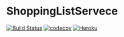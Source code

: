 # ShoppingListServece
[![Build Status](https://travis-ci.org/MrBarrymore/ShoppingListServece.svg?branch=master)](https://travis-ci.org/MrBarrymore/ShoppingListServece)
[![codecov](https://codecov.io/gh/MrBarrymore/shoppinglistservice/branch/master/graph/badge.svg)](https://codecov.io/gh/MrBarrymore/shoppinglistservice)
[![Heroku](http://heroku-badge.herokuapp.com/?app=shoppinglistservice)](https://shoppinglistservice.herokuapp.com)
